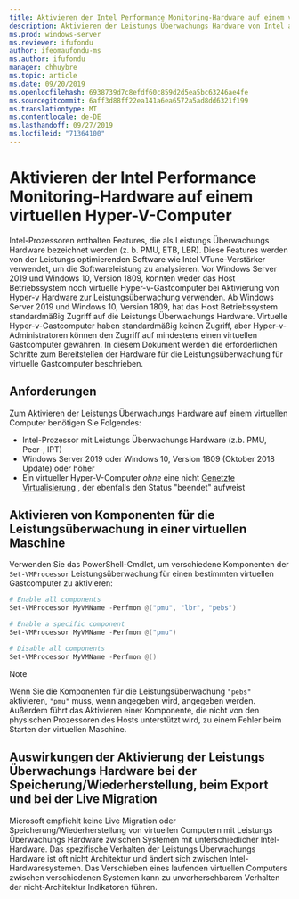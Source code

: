 ```yaml
---
title: Aktivieren der Intel Performance Monitoring-Hardware auf einem virtuellen Hyper-V-Computer
description: Aktivieren der Leistungs Überwachungs Hardware von Intel auf einem Hyper-V-Computer Außerdem wird erläutert, wie die Leistungsüberwachung für die Live Migration von Hardware Effekten aktiviert wird.
ms.prod: windows-server
ms.reviewer: ifufondu
author: ifeomaufondu-ms
ms.author: ifufondu
manager: chhuybre
ms.topic: article
ms.date: 09/20/2019
ms.openlocfilehash: 6938739d7c8efdf60c859d2d5ea5bc63246ae4fe
ms.sourcegitcommit: 6aff3d88ff22ea141a6ea6572a5ad8dd6321f199
ms.translationtype: MT
ms.contentlocale: de-DE
ms.lasthandoff: 09/27/2019
ms.locfileid: "71364100"
---
```

# <a name="enable-intel-performance-monitoring-hardware-in-a-hyper-v-virtual-machine"></a>Aktivieren der Intel Performance Monitoring-Hardware auf einem virtuellen Hyper-V-Computer

Intel-Prozessoren enthalten Features, die als Leistungs Überwachungs Hardware bezeichnet werden (z. b. PMU, ETB, LBR). Diese Features werden von der Leistungs optimierenden Software wie Intel VTune-Verstärker verwendet, um die Softwareleistung zu analysieren.  Vor Windows Server 2019 und Windows 10, Version 1809, konnten weder das Host Betriebssystem noch virtuelle Hyper-v-Gastcomputer bei Aktivierung von Hyper-v Hardware zur Leistungsüberwachung verwenden.  Ab Windows Server 2019 und Windows 10, Version 1809, hat das Host Betriebssystem standardmäßig Zugriff auf die Leistungs Überwachungs Hardware.  Virtuelle Hyper-v-Gastcomputer haben standardmäßig keinen Zugriff, aber Hyper-v-Administratoren können den Zugriff auf mindestens einen virtuellen Gastcomputer gewähren.  In diesem Dokument werden die erforderlichen Schritte zum Bereitstellen der Hardware für die Leistungsüberwachung für virtuelle Gastcomputer beschrieben.

## <a name="requirements"></a>Anforderungen

Zum Aktivieren der Leistungs Überwachungs Hardware auf einem virtuellen Computer benötigen Sie Folgendes:

- Intel-Prozessor mit Leistungs Überwachungs Hardware (z.b. PMU, Peer-, IPT)
- Windows Server 2019 oder Windows 10, Version 1809 (Oktober 2018 Update) oder höher
- Ein virtueller Hyper-V-Computer _ohne_ eine nicht [Genetzte Virtualisierung](https://docs.microsoft.com/virtualization/hyper-v-on-windows/user-guide/nested-virtualization) , der ebenfalls den Status "beendet" aufweist
 
## <a name="enabling-performance-monitoring-components-in-a-virtual-machine"></a>Aktivieren von Komponenten für die Leistungsüberwachung in einer virtuellen Maschine

Verwenden Sie das PowerShell-Cmdlet, um verschiedene Komponenten der `Set-VMProcessor` Leistungsüberwachung für einen bestimmten virtuellen Gastcomputer zu aktivieren:
 
``` Powershell
# Enable all components
Set-VMProcessor MyVMName -Perfmon @("pmu", "lbr", "pebs")
```
 
``` Powershell
# Enable a specific component
Set-VMProcessor MyVMName -Perfmon @("pmu")
```
 
``` Powershell
# Disable all components
Set-VMProcessor MyVMName -Perfmon @()
```
> [!NOTE]
> Wenn Sie die Komponenten für die Leistungsüberwachung `"pebs"` aktivieren, `"pmu"` muss, wenn angegeben wird, angegeben werden.  Außerdem führt das Aktivieren einer Komponente, die nicht von den physischen Prozessoren des Hosts unterstützt wird, zu einem Fehler beim Starten der virtuellen Maschine.
 
## <a name="effects-of-enabling-performance-monitoring-hardware-on-saverestore-export-and-live-migration"></a>Auswirkungen der Aktivierung der Leistungs Überwachungs Hardware bei der Speicherung/Wiederherstellung, beim Export und bei der Live Migration
 
Microsoft empfiehlt keine Live Migration oder Speicherung/Wiederherstellung von virtuellen Computern mit Leistungs Überwachungs Hardware zwischen Systemen mit unterschiedlicher Intel-Hardware. Das spezifische Verhalten der Leistungs Überwachungs Hardware ist oft nicht Architektur und ändert sich zwischen Intel-Hardwaresystemen.  Das Verschieben eines laufenden virtuellen Computers zwischen verschiedenen Systemen kann zu unvorhersehbarem Verhalten der nicht-Architektur Indikatoren führen.